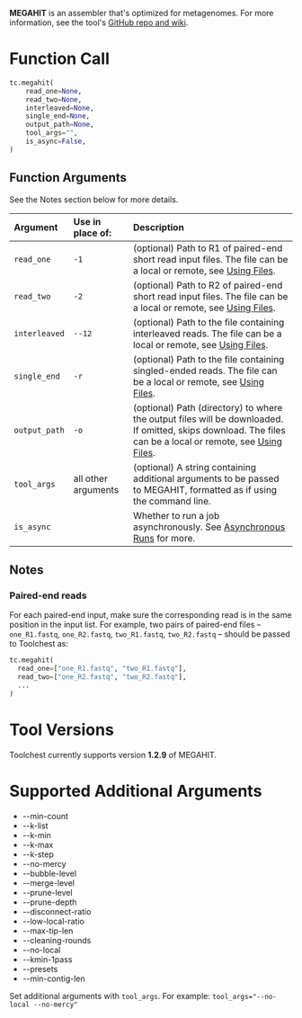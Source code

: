 **MEGAHIT** is an assembler that's optimized for metagenomes. For more information, see the tool's 
[GitHub repo and wiki](https://github.com/voutcn/megahit).

Function Call
=============

```python
tc.megahit(
  	read_one=None,
  	read_two=None,
  	interleaved=None,
    single_end=None,
  	output_path=None,
  	tool_args="",
  	is_async=False,
)
```

Function Arguments
------------------

See the Notes section below for more details.

| Argument      | Use in place of:    | Description                                                                                                                                                                                                                |
| :------------ | :------------------ | :------------------------------------------------------------------------------------------------------------------------------------------------------------------------------------------------------------------------- |
| `read_one`    | `-1`                | (optional) Path to R1 of paired-end short read input files. The file can be a local or remote, see [Using Files](../../getting-started/using-files.md).                                            |
| `read_two`    | `-2`                | (optional) Path to R2 of paired-end short read input files. The file can be a local or remote, see [Using Files](../../getting-started/using-files.md).                                            |
| `interleaved` | `--12`              | (optional) Path to the file containing interleaved reads. The file can be a local or remote, see [Using Files](../../getting-started/using-files.md).                                              |
| `single_end`  | `-r`                | (optional) Path to the file containing singled-ended reads. The file can be a local or remote, see [Using Files](../../getting-started/using-files.md).                                            |
| `output_path` | `-o`                | (optional) Path (directory) to where the output files will be downloaded. If omitted, skips download. The files can be a local or remote, see [Using Files](../../getting-started/using-files.md). |
| `tool_args`   | all other arguments | (optional) A string containing additional arguments to be passed to MEGAHIT, formatted as if using the command line.                                                                                                       |
| `is_async`    |                     | Whether to run a job asynchronously. See [Asynchronous Runs](doc:asynchronous-runs) for more.                                                                                                                              |

Notes
-----

### Paired-end reads

For each paired-end input, make sure the corresponding read is in the same position in the input list. For example, two 
pairs of paired-end files – `one_R1.fastq`, `one_R2.fastq`, `two_R1.fastq`, `two_R2.fastq` – should be passed to 
Toolchest as:

```python
tc.megahit(
  read_one=["one_R1.fastq", "two_R1.fastq"],
  read_two=["one_R2.fastq", "two_R2.fastq"],
  ...
)
```

Tool Versions
=============

Toolchest currently supports version **1.2.9** of MEGAHIT. 

Supported Additional Arguments
==============================

- \--min-count
- \--k-list
- \--k-min
- \--k-max
- \--k-step
- \--no-mercy
- \--bubble-level
- \--merge-level
- \--prune-level
- \--prune-depth
- \--disconnect-ratio
- \--low-local-ratio
- \--max-tip-len
- \--cleaning-rounds
- \--no-local
- \--kmin-1pass
- \--presets
- \--min-contig-len

Set additional arguments with `tool_args`. For example: `tool_args="--no-local --no-mercy"`